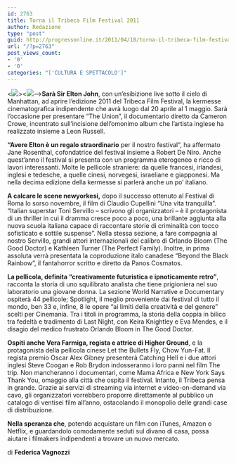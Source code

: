 ```yaml
---
id: 2763
title: Torna il Tribeca Film Festival 2011
author: Redazione
type: "post"
guid: http://progressonline.it/2011/04/18/torna-il-tribeca-film-festival-2011/
url: "/?p=2763"
post_views_count:
- '0'
- '0'
categories: "['CULTURA E SPETTACOLO']"
---
```


&lt;![](https://progressonline.it/wp-content/plugins/wp-ultimate-csv-importer/images/noimage.png)&gt;&lt;![](https://progressonline.it/wp-content/plugins/wp-ultimate-csv-importer/images/noimage.png)–&gt;**Sarà Sir Elton John**, con un’esibizione live sotto il cielo di Manhattan, ad aprire l’edizione 2011 del Tribeca Film Festival, la kermesse cinematografica indipendente che avrà luogo dal 20 aprile al 1 maggio. Sarà l’occasione per presentare “The Union”, il documentario diretto da Cameron Crowe, incentrato sull’incisione dell’omonimo album che l’artista inglese ha realizzato insieme a Leon Russell.

**“Avere Elton è un regalo straordinario** per il nostro festival“, ha affermato Jane Rosenthal, cofondatrice del festival insieme a Robert De Niro. Anche quest’anno il festival si presenta con un programma eterogeneo e ricco di lavori interessanti. Molte le pellicole straniere: da quelle francesi, irlandesi, inglesi e tedesche, a quelle cinesi, norvegesi, israeliane e giapponesi. Ma nella decima edizione della kermesse si parlerà anche un po’ italiano.

**A calcare le scene newyorkesi,** dopo il successo ottenuto al Festival di Roma lo sorso novembre, il film di Claudio Cupellini “Una vita tranquilla”. “Italian superstar Toni Servillo – scrivono gli organizzatori – è il protagonista di un thriller in cui il dramma cresce poco a poco, una brillante aggiunta alla nuova scuola italiana capace di raccontare storie di criminalità con tocco sofisticato e sottile suspense”. Nella stessa sezione, a fare compagnia al nostro Servillo, grandi attori internazionali del calibro di Orlando Bloom (The Good Doctor) e Kathleen Turner (The Perfect Family). Inoltre, in prima assoluta verrà presentata la coproduzione italo canadese “Beyond the Black Rainbow”, il fantahorror scritto e diretto da Panos Cosmatos.

**La pellicola, definita “creativamente futuristica e ipnoticamente retro”**, racconta la storia di uno squilibrato analista che tiene prigioniera nel suo laboratorio una giovane donna. La sezione World Narrative e Documentary ospiterà 44 pellicole; Spotlight, il meglio proveniente dai festival di tutto il mondo, ben 33 e, infine, 8 le opere “ai limiti della creatività e del genere” scelti per Cinemania. Tra i titoli in programma, la storia della coppia in bilico tra fedeltà e tradimento di Last Night, con Keira Knightley e Eva Mendes, e il disagio del medico frustrato Orlando Bloom in The Good Doctor.

**Ospiti anche Vera Farmiga, regista e attrice di Higher Ground**, e la protagonista della pellicola cinese Let the Bullets Fly, Chow Yun-Fat. Il regista premio Oscar Alex Gibney presenterà Catching Hell e i due attori inglesi Steve Coogan e Rob Brydon indosseranno i loro panni nel film The trip. Non mancheranno i documentari, come Mama Africa e New York Says Thank You, omaggio alla città che ospita il festival. Intanto, il Tribeca pensa in grande. Grazie ai servizi di streaming via internet e video-on-demand via cavo, gli organizzatori vorrebbero proporre direttamente al pubblico un catalogo di ventisei film all’anno, ostacolando il monopolio delle grandi case di distribuzione.

**Nella speranza che**, potendo acquistare un film con iTunes, Amazon o Netflix, e guardandolo comodamente seduti sul divano di casa, possa aiutare i filmakers indipendenti a trovare un nuovo mercato.

di **Federica Vagnozzi**